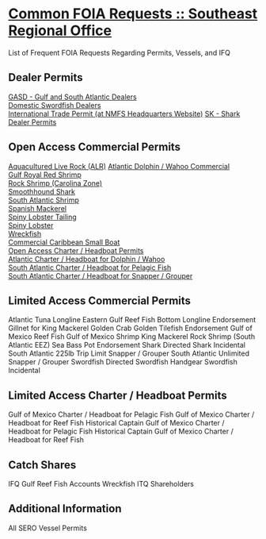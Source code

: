 # [Common FOIA Requests :: Southeast Regional Office](http://sero.nmfs.noaa.gov/operations_management_information_services/constituency_services_branch/freedom_of_information_act/common_foia/index.html)  

List of Frequent FOIA Requests Regarding Permits, Vessels, and IFQ  

## Dealer Permits  

[GASD - Gulf and South Atlantic Dealers](foia-dealers-gulf-and-south-atlantic-dealers-gasd.md)  
[Domestic Swordfish Dealers](foia-dealers-sd-domestic-swordfish-dealer-permits.md)  
[International Trade Permit (at NMFS Headquarters Website)](foia-dealers-high-migratory-species-international-trade-permit-dealers.md)
[SK - Shark Dealer Permits](foia-dealers-sk-shark-dealer-permits.md)  

## Open Access Commercial Permits  
[Aquacultured Live Rock (ALR)](foia-oa-commercial-permits-aquacultured-live-rock-alr.md)
[Atlantic Dolphin / Wahoo Commercial](foia-oa-commercial-permits-atlantic-dolphin-wahoo-commercial.md)  
[Gulf Royal Red Shrimp](foia-oa-commercial-gulf-royal-red-shrimp.md)  
[Rock Shrimp (Carolina Zone)](foia-oa-commercial-rock-shrimp-carolina-zone.md)  
[Smoothhound Shark](foia-oa-commercial-smoothound-shark.md)  
[South Atlantic Shrimp](foia-oa-commercial-south-atlantic-shrimp.md)  
[Spanish Mackerel](foia-oa-commercial-spanish-mackeral.md)  
[Spiny Lobster Tailing](.md)  
[Spiny Lobster](.md)  
[Wreckfish](.md)  
[Commercial Caribbean Small Boat](.md)  
[Open Access Charter / Headboat Permits](.md)  
[Atlantic Charter / Headboat for Dolphin / Wahoo](.md)  
[South Atlantic Charter / Headboat for Pelagic Fish](.md)  
[South Atlantic Charter / Headboat for Snapper / Grouper](.md)  

## Limited Access Commercial Permits
Atlantic Tuna Longline
Eastern Gulf Reef Fish Bottom Longline Endorsement
Gillnet for King Mackerel
Golden Crab
Golden Tilefish Endorsement
Gulf of Mexico Reef Fish
Gulf of Mexico Shrimp
King Mackerel
Rock Shrimp (South Atlantic EEZ)
Sea Bass Pot Endorsement
Shark Directed
Shark Incidental
South Atlantic 225lb Trip Limit Snapper / Grouper
South Atlantic Unlimited Snapper / Grouper
Swordfish Directed
Swordfish Handgear
Swordfish Incidental

## Limited Access Charter / Headboat Permits
Gulf of Mexico Charter / Headboat for Pelagic Fish
Gulf of Mexico Charter / Headboat for Reef Fish
Historical Captain Gulf of Mexico Charter / Headboat for Pelagic Fish
Historical Captain Gulf of Mexico Charter / Headboat for Reef Fish

## Catch Shares
IFQ Gulf Reef Fish Accounts
Wreckfish ITQ Shareholders

## Additional Information
All SERO Vessel Permits  


